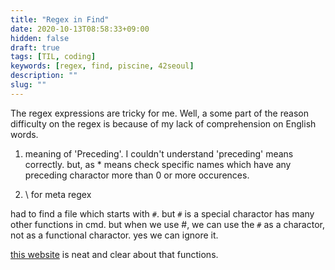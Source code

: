 ```yaml
---
title: "Regex in Find"
date: 2020-10-13T08:58:33+09:00
hidden: false
draft: true
tags: [TIL, coding]
keywords: [regex, find, piscine, 42seoul]
description: ""
slug: ""
---
```


The regex expressions are tricky for me.
Well, a some part of the reason difficulty on the regex is because of my lack of comprehension on English words.

1. meaning of 'Preceding'.
I couldn't understand 'preceding' means correctly.
but, as * means check specific names which have any preceding charactor more than 0 or more occurences.


2. \ for meta regex

had to find a file which starts with `#`. but `#` is a special charactor has many other functions in cmd.
but when we use \#, we can use the `#` as a charactor, not as a functional charactor. yes we can ignore it.

[this website](https://docs.trendmicro.com/all/smb/wfbs-a/v7.0/en-us/wfbs-a_7.0_olh/WFBS/Managing_the_Messaging_Security_Agent/About_Regular_Expressions.htm) is neat and clear about that functions.

